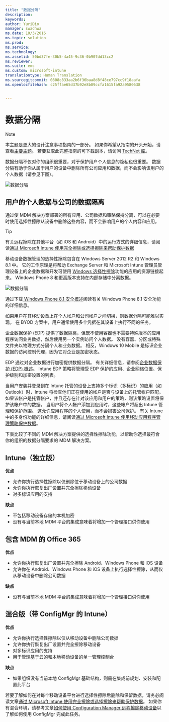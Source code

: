 ```yaml
---
title: "数据分隔"
description: 
keywords: 
author: YuriDio
manager: swadhwa
ms.date: 10/3/2016
ms.topic: solution
ms.prod: 
ms.service: 
ms.technology: 
ms.assetid: 50bd37fe-30b5-4a45-9c36-0b907dd13cc2
ms.reviewer: 
ms.suite: ems
ms.custom: microsoft-intune
translationtype: Human Translation
ms.sourcegitcommit: 0808c833aa2b6f36baa8d8f48ce797cc9f18aafa
ms.openlocfilehash: c25ffae65d37b92e8b09ccfa1615fa92a9580638


---
```


# 数据分隔

>[!NOTE]
>本主题是更大的设计注意事项指南的一部分。 如果你希望从指南的开头开始，请查看[主要主题](mdm-design-considerations-guide.md)。 若要获取此完整指南的可下载副本，请访问 [TechNet 库](https://gallery.technet.microsoft.com/Mobile-Device-Management-7d401582)。

数据分隔不仅对你的组织很重要，对于保护用户个人信息的隐私也很重要。 数据分隔有助于你从属于用户的设备中删除所有公司应用和数据，而不会影响该用户的个人数据（请参见下图）。

![数据分隔](./media/MDM_Figure_10.png)

## 用户的个人数据与公司的数据隔离

通过使 MDM 解决方案部署的所有应用、公司数据和策略保持分离，可以在必要时使用选择性擦除从设备中删除这些内容，而不会影响用户的个人内容和应用。 

>[!TIP] 
> 有关远程擦除在其他平台（如 iOS 和 Android）中的运行方式的详细信息，请阅读[通过 Microsoft Intune 使用完全擦除或选择擦除来帮助保护数据](/intune/deploy-use/use-remote-wipe-to-help-protect-data-using-microsoft-intune) 

移动设备数据管理的选择性擦除包含在 Windows Server 2012 R2 和 Windows 8.1 中。 它的工作原理是将帮助 Exchange Server 和 Microsoft Intune 管理员管理设备上的企业数据和开发可使用 [Windows 选择性擦除](https://technet.microsoft.com/library/dn486874.aspx)功能的应用的资源链接起来。  Windows Phone 8 和更高版本支持在内部存储中分离数据。

![数据分隔](./media/MDM_Figure_11.png)

通过下载[ Windows Phone 8.1 安全概述](http://www.microsoft.com/download/details.aspx?id=42509)阅读有关 Windows Phone 8.1 安全功能的详细信息。

如果用户在其移动设备上在个人帐户和公司帐户之间切换，则数据分隔可能难以实现。 在 BYOD 方案中，用户通常使用多个凭据在其设备上执行不同的任务。 

企业数据保护 (EDP) 提供了数据隔离，但既不使用容器也不需要特殊版本的应用程序访问业务数据，然后使用另一个实例访问个人数据。 没有容器、分区或特殊文件夹以物理方式分隔个人和业务数据。 相反，Windows 10 Mobile 是标识企业数据的访问控制代理，因为它对企业是加密状态。 

EDP 通过对企业数据进行加密提供数据分隔。 有关详细信息，请参阅[企业数据保护 (EDP) 概述](https://technet.microsoft.com/library/dn985838.aspx)。 Intune EDP 策略将管理受 EDP 保护的应用、企业网络位置、保护级别和加密设置的列表。

当用户安装并登录到在 Intune 托管的设备上支持多个标识（多标识）的应用（如 Outlook）时，Intune 将检查他们正在使用的帐户是否与设备上的托管帐户匹配。 如果该帐户是托管帐户，并且还存在针对该应用和用户的策略，则该策略设置将保护该帐户中的数据。 当用户将个人帐户添加到应用时，这些帐户将超出 Intune 管理和保护范围。 这允许应用程序的个人使用，而不会损害公司保护。 有关 Intune 中的多身份功能的详细信息，请阅读[通过 Microsoft Intune 使用移动应用程序管理策略保护数据](/intune/deploy-use/configure-and-deploy-mobile-application-management-policies-in-the-microsoft-intune-console)。 

下表比较了不同的 MDM 解决方案提供的选择性擦除功能，以帮助你选择最符合你的组织的数据分隔要求的 MDM 解决方案。

## Intune（独立版）

**优点**

- 允许你执行选择性擦除以仅删除位于移动设备上的公司数据
- 允许你执行恢复出厂设置并完全擦除移动设备
- 对多标识应用的支持

**缺点**

- 不包括移动设备存储的本机加密
- 没有与当前本地 MDM 平台的集成意味着将增加一个管理接口供你使用

## 包含 MDM 的 Office 365

**优点**

- 允许你执行恢复出厂设置并完全擦除 Android、Windows Phone 和 iOS 设备
- 允许你在 Android、Windows Phone 和 iOS 设备上执行选择性擦除，从而仅从移动设备中删除公司数据

**缺点**

- 没有与当前本地 MDM 平台的集成意味着将增加一个管理接口供你使用

## 混合版（带 ConfigMgr 的 Intune）

**优点**

- 允许你执行选择性擦除以仅从移动设备中删除公司数据
- 允许你执行恢复出厂设置并完全擦除移动设备
- 对多标识应用的支持
- 用于管理基于云的和本地移动设备的单一管理控制台

**缺点**

- 如果组织没有当前本地 ConfigMgr 基础结构，则需在集成前规划、安装和配置此平台

若要了解如何在对每个移动设备平台进行选择性擦除后删除和保留数据，请务必阅读文章[通过 Microsoft Intune 使用完全擦除或选择擦除来帮助保护数据](/intune/deploy-use/use-remote-wipe-to-help-protect-data-using-microsoft-intune)。 如果你有混合环境，请参考文章[如何使用 Configuration Manager 远程擦除移动设备](https://technet.microsoft.com/library/dn956981.aspx)以了解如何使用 ConfigMgr 完成此任务。



<!--HONumber=Oct16_HO1-->


